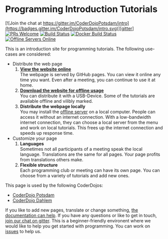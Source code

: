 Programming Introduction Tutorials
==================================

[![Join the chat at https://gitter.im/CoderDojoPotsdam/intro](https://badges.gitter.im/CoderDojoPotsdam/intro.svg)][gitter]
[![PRs Welcome](https://img.shields.io/badge/PRs-welcome-brightgreen.svg)](http://makeapullrequest.com)
[![Build Status](https://travis-ci.org/CoderDojoPotsdam/intro.svg?branch=master)](https://travis-ci.org/CoderDojoPotsdam/intro)
[![Docker Build Status](https://img.shields.io/docker/build/coderdojopotsdam/intro.svg)][dockerhub]
[![Offline Servers Online](https://intro.quelltext.eu/announce.svg)][server-branch]

This is an introduction site for programming tutorials.
The following use-cases are considered:

- Distribute the web page
  1. [**View the website online**][page]  
     The webpage is served by GitHub pages.
     You can view it online any time you want. Even after a meeting,
     you can continue to use it at home.
  2. [**Download the website for offline usage**][offline-download]  
     You can distribute it with a USB-Device.
     Some of the tutorials are available offline and vilibly marked.
  3. **Distribute the webpage locally**  
     You may install the [offline server][server-branch] on a local computer.
     People can access it without an internet connection.
     With a low-bandwidth internet connection, they can choose a local
     server from the menu and work on local tutorials.
     This frees up the internet connection and speeds up response time.
- Customize your page
  1. **Languages**  
     Sometimes not all participants of a meeting speak the local language.
     Translations are the same for all pages.
     Your page profits from translations others make.
  2. **Flexible structure**  
     Each programming club or meeting can have its own page.
     You can choose from a variety of tutorials and add new ones.

This page is used by the following CoderDojos:

- [CoderDojo Potsdam](potsdam.html)
- [CoderDojo Dahlem](dahlem.html)

If you like to add new pages, translate or change something, [the documentation can help][documentation].
If you have any questions or like to get in touch, [join our chat on gitter][gitter].
This is a beginner-friendly environent where we would like to help you get
started with programming. You can work on [issues][issues] to help us.

[documentation]: https://github.com/CoderDojoPotsdam/intro/blob/master/_docs
[gitter]: https://gitter.im/CoderDojoPotsdam/intro?utm_source=badge&utm_medium=badge&utm_campaign=pr-badge&utm_content=badge
[dockerhub]: https://hub.docker.com/r/coderdojopotsdam/intro/
[server-branch]: https://github.com/CoderDojoPotsdam/intro/tree/server#readme
[page]: https://CoderDojoPotsdam.github.io/intro
[offline-download]: https://github.com/CoderDojoPotsdam/intro/archive/offline-build.zip
[issues]: https://github.com/CoderDojoPotsdam/intro/issues

